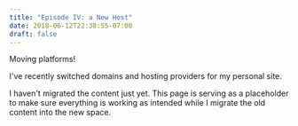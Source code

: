 ```yaml
---
title: "Episode IV: a New Host"
date: 2018-06-12T22:38:55-07:00
draft: false
---
```


Moving platforms!

I've recently switched domains and hosting providers for my personal site.

I haven't migrated the content just yet. This page is serving as a placeholder
to make sure everything is working as intended while I migrate the old content
into the new space.
